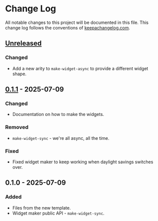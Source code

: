 # Change Log
All notable changes to this project will be documented in this file. This change log follows the conventions of [keepachangelog.com](http://keepachangelog.com/).

## [Unreleased]
### Changed
- Add a new arity to `make-widget-async` to provide a different widget shape.

## [0.1.1] - 2025-07-09
### Changed
- Documentation on how to make the widgets.

### Removed
- `make-widget-sync` - we're all async, all the time.

### Fixed
- Fixed widget maker to keep working when daylight savings switches over.

## 0.1.0 - 2025-07-09
### Added
- Files from the new template.
- Widget maker public API - `make-widget-sync`.

[Unreleased]: https://sourcehost.site/your-name/my-api/compare/0.1.1...HEAD
[0.1.1]: https://sourcehost.site/your-name/my-api/compare/0.1.0...0.1.1
